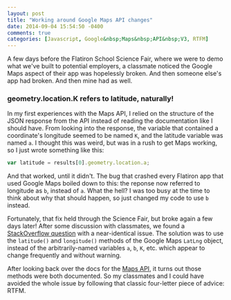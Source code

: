 ```yaml
---
layout: post
title: "Working around Google Maps API changes"
date: 2014-09-04 15:54:50 -0400
comments: true
categories: [Javascript, Google&nbsp;Maps&nbsp;API&nbsp;V3, RTFM]
---
```


A few days before the Flatiron School Science Fair, where we were to demo what we've built to potential employers, a classmate noticed the Google Maps aspect of their app was hopelessly broken.  And then someone else's app had broken.  And then mine had as well.

### geometry.location.K refers to latitude, naturally!

In my first experiences with the Maps API, I relied on the structure of the JSON response from the API instead of reading the documentation like I should have.  From looking into the response, the variable that contained a coordinate's longitude seemed to be named `K`, and the latitude variable was named `a`.  I thought this was weird, but was in a rush to get Maps working, so I just wrote something like this:

```javascript
var latitude = results[0].geometry.location.a;
```

And that worked, until it didn't.  The bug that crashed every Flatiron app that used Google Maps boiled down to this: the reponse now referred to longitude as `b`, instead of `a`.  What the hell?  I was too busy at the time to think about why that should happen, so just changed my code to use `b` instead.

Fortunately, that fix held through the Science Fair, but broke again a few days later!  After some discussion with classmates, we found a [StackOverflow question](http://stackoverflow.com/questions/13499111/google-maps-geocoder-geocode-geometry-location-lat-lng-property-names-change-f) with a near-identical issue.  The solution was to use the `latitude()` and `longitude()` methods of the Google Maps `LatLng` object, instead of the arbitrarily-named variables `a`, `b`, `K`, etc. which appear to change frequently and without warning.

After looking back over the docs for the [Maps API](https://developers.google.com/maps/documentation/javascript/reference#LatLng), it turns out those methods were both documented.  So my classmates and I could have avoided the whole issue by following that classic four-letter piece of advice: RTFM.